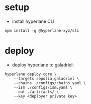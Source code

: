 # setup

- install hyperlane CLI

```
npm install -g @hyperlane-xyz/cli
```

# deploy

- deploy hyperlane to galadriel:

```
hyperlane deploy core \
    --targets sepolia,galadriel \
    --chains ./configs/chains.yaml \
    --ism ./configs/ism.yaml \
    --out ./artifacts/ \
    --key <deployer private key>
```
